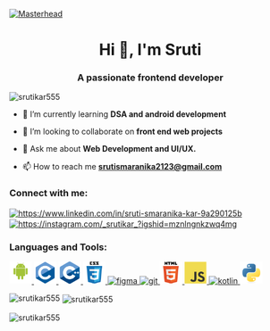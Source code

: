 [![Masterhead](https://user-images.githubusercontent.com/74038190/226190894-18e959ba-d458-4a94-ac44-790190f2a947.gif)](https://Srutikar555.io)
<h1 align="center">Hi 👋, I'm Sruti</h1>
<h3 align="center">A passionate frontend developer</h3>

<p align="left"> <img src="https://komarev.com/ghpvc/?username=srutikar555&label=Profile%20views&color=0e75b6&style=flat" alt="srutikar555" /> </p>

- 🌱 I’m currently learning **DSA and android development**

- 👯 I’m looking to collaborate on **front end web projects**

- 💬 Ask me about **Web Development and UI/UX.**

- 📫 How to reach me **srutismaranika2123@gmail.com**

<h3 align="left">Connect with me:</h3>
<p align="left">
<a href="https://linkedin.com/in/https://www.linkedin.com/in/sruti-smaranika-kar-9a290125b" target="blank"><img align="center" src="https://raw.githubusercontent.com/rahuldkjain/github-profile-readme-generator/master/src/images/icons/Social/linked-in-alt.svg" alt="https://www.linkedin.com/in/sruti-smaranika-kar-9a290125b" height="30" width="40" /></a>
<a href="https://instagram.com/https://instagram.com/_srutikar_?igshid=mznlngnkzwq4mg" target="blank"><img align="center" src="https://raw.githubusercontent.com/rahuldkjain/github-profile-readme-generator/master/src/images/icons/Social/instagram.svg" alt="https://instagram.com/_srutikar_?igshid=mznlngnkzwq4mg" height="30" width="40" /></a>
</p>

<h3 align="left">Languages and Tools:</h3>
<p align="left"> <a href="https://developer.android.com" target="_blank" rel="noreferrer"> <img src="https://raw.githubusercontent.com/devicons/devicon/master/icons/android/android-original-wordmark.svg" alt="android" width="40" height="40"/> </a> <a href="https://www.cprogramming.com/" target="_blank" rel="noreferrer"> <img src="https://raw.githubusercontent.com/devicons/devicon/master/icons/c/c-original.svg" alt="c" width="40" height="40"/> </a> <a href="https://www.w3schools.com/cpp/" target="_blank" rel="noreferrer"> <img src="https://raw.githubusercontent.com/devicons/devicon/master/icons/cplusplus/cplusplus-original.svg" alt="cplusplus" width="40" height="40"/> </a> <a href="https://www.w3schools.com/css/" target="_blank" rel="noreferrer"> <img src="https://raw.githubusercontent.com/devicons/devicon/master/icons/css3/css3-original-wordmark.svg" alt="css3" width="40" height="40"/> </a> <a href="https://www.figma.com/" target="_blank" rel="noreferrer"> <img src="https://www.vectorlogo.zone/logos/figma/figma-icon.svg" alt="figma" width="40" height="40"/> </a> <a href="https://git-scm.com/" target="_blank" rel="noreferrer"> <img src="https://www.vectorlogo.zone/logos/git-scm/git-scm-icon.svg" alt="git" width="40" height="40"/> </a> <a href="https://www.w3.org/html/" target="_blank" rel="noreferrer"> <img src="https://raw.githubusercontent.com/devicons/devicon/master/icons/html5/html5-original-wordmark.svg" alt="html5" width="40" height="40"/> </a> <a href="https://developer.mozilla.org/en-US/docs/Web/JavaScript" target="_blank" rel="noreferrer"> <img src="https://raw.githubusercontent.com/devicons/devicon/master/icons/javascript/javascript-original.svg" alt="javascript" width="40" height="40"/> </a> <a href="https://kotlinlang.org" target="_blank" rel="noreferrer"> <img src="https://www.vectorlogo.zone/logos/kotlinlang/kotlinlang-icon.svg" alt="kotlin" width="40" height="40"/> </a> <a href="https://www.python.org" target="_blank" rel="noreferrer"> <img src="https://raw.githubusercontent.com/devicons/devicon/master/icons/python/python-original.svg" alt="python" width="40" height="40"/> </a> </p>

<p><img align="left" src="https://github-readme-stats.vercel.app/api/top-langs?username=srutikar555&show_icons=true&locale=en&layout=compact" alt="srutikar555" /></p>

<p>&nbsp;<img align="center" src="https://github-readme-stats.vercel.app/api?username=srutikar555&show_icons=true&locale=en" alt="srutikar555" /></p>

<p><img align="center" src="https://github-readme-streak-stats.herokuapp.com/?user=srutikar555&" alt="srutikar555" /></p>



